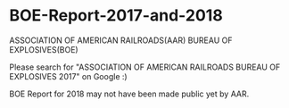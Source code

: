 # BOE-Report-2017-and-2018
ASSOCIATION OF AMERICAN RAILROADS(AAR) BUREAU OF EXPLOSIVES(BOE)

Please search for "ASSOCIATION OF AMERICAN RAILROADS BUREAU OF EXPLOSIVES 2017" on Google :)  

BOE Report for 2018 may not have been made public yet by AAR.

